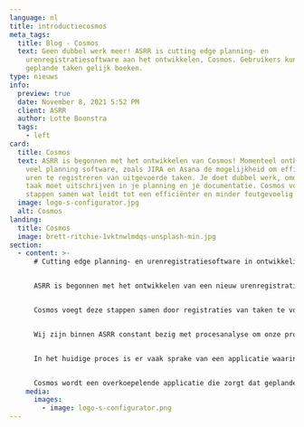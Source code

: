 ```yaml
---
language: nl
title: introductiecosmos
meta_tags:
  title: Blog - Cosmos
  text: Geen dubbel werk meer! ASRR is cutting edge planning- en
    urenregistratiesoftware aan het ontwikkelen, Cosmos. Gebruikers kunnen
    geplande taken gelijk boeken.
type: nieuws
info:
  preview: true
  date: November 8, 2021 5:52 PM
  client: ASRR
  author: Lotte Boonstra
  tags:
    - left
card:
  title: Cosmos
  text: ASRR is begonnen met het ontwikkelen van Cosmos! Momenteel ontbreekt in
    veel planning software, zoals JIRA en Asana de mogelijkheid om efficiënt
    uren te registreren van uitgevoerde taken. Je doet dubbel werk, omdat je de
    taak moet uitschrijven in je planning en je documentatie. Cosmos voegt deze
    stappen samen wat leidt tot een efficiënter en minder foutgevoelig proces.
  image: logo-s-configurator.jpg
  alt: Cosmos
landing:
  title: Cosmos
  image: brett-ritchie-1vktnwlmdqs-unsplash-min.jpg
section:
  - content: >-
      # Cutting edge planning- en urenregistratiesoftware in ontwikkeling


      ASRR is begonnen met het ontwikkelen van een nieuw urenregistratiesysteem genaamd Cosmos! Momenteel ontbreekt in veel planning software, zoals JIRA en Asana de mogelijkheid om efficiënt uren te registreren van uitgevoerde taken. Je doet dubbel werk, omdat je de taak moet uitschrijven in je planning en je documentatie. 


      Cosmos voegt deze stappen samen door registraties van taken te voorspellen op basis van jouw planning. Cosmos is er op ingericht om samen te kunnen werken met JIRA of Asana. Zo krijg je real-time inzichten in de status van je project. Gebruikers hebben in Cosmos één plek om te plannen, beschikbaarheid op te geven, urenregistraties te maken en meer!


      Wij zijn binnen ASRR constant bezig met procesanalyse om onze processen efficiënter te maken. We hebben gemerkt dat het registreren van uren van werknemers binnen een bedrijf een proces is wat veel efficiënter kan en moet.


      In het huidige proces is er vaak sprake van een applicatie waarin wordt gepland (zoals JIRA of Asana), maar vervolgens moet de werknemer deze uren nogmaals overnemen in een oubollige Excel sheet om te communiceren wat hij heeft uitgevoerd en hoe lang hij erover heeft gedaan.


      Cosmos wordt een overkoepelende applicatie die zorgt dat geplande taken gelijk geboekt kunnen worden. Wat uren registreren sneller en minder fout gevoelig maakt, want laten we eerlijk zijn, niemand heeft zin om last-minute op zijn vrijdag middag nog snel zijn uren te moeten opschrijven.
    media:
      images:
        - image: logo-s-configurator.png
---
```

